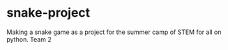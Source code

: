 # snake-project
Making a snake game as a project for the summer camp of STEM for all on python.
Team 2
